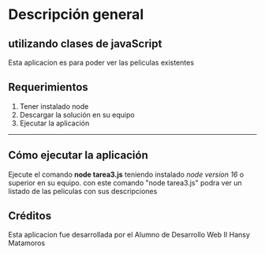 # Descripción general
## utilizando clases de javaScript

Esta aplicacion es para poder ver las peliculas existentes

## Requerimientos
1. Tener instalado node
2. Descargar la solución en su equipo
3. Ejecutar la aplicación

---


## Cómo ejecutar la aplicación

Ejecute el comando **node tarea3.js** teniendo instalado *node version 16* o superior en su equipo.
con este comando "node tarea3.js" podra ver un listado de las peliculas con sus descripciones 

## Créditos
Esta aplicacion fue desarrollada por el Alumno de Desarrollo Web II Hansy Matamoros 




